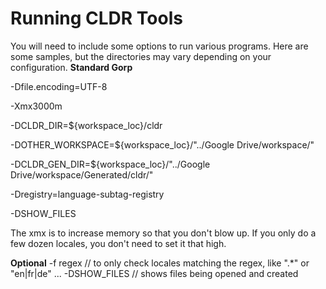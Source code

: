 # Running CLDR Tools

You will need to include some options to run various programs. Here are some
samples, but the directories may vary depending on your configuration.
**Standard Gorp**

-Dfile.encoding=UTF-8

-Xmx3000m

-DCLDR_DIR=${workspace_loc}/cldr

-DOTHER_WORKSPACE=${workspace_loc}/"../Google Drive/workspace/"

-DCLDR_GEN_DIR=${workspace_loc}/"../Google Drive/workspace/Generated/cldr/"

-Dregistry=language-subtag-registry

-DSHOW_FILES

The xmx is to increase memory so that you don't blow up. If you only do a few
dozen locales, you don't need to set it that high.

**Optional**
-f regex // to only check locales matching the regex, like ".\*" or "en|fr|de"
...
-DSHOW_FILES // shows files being opened and created
